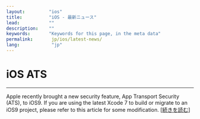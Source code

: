 ```yaml
---
layout:         "ios"
title:          "iOS - 最新ニュース"
lead:           ""
description:    ""
keywords:       "Keywords for this page, in the meta data"
permalink:       jp/ios/latest-news/
lang:            "jp"
---
```

# iOS ATS
---
Apple recently brought a new security feature, App Transport Security (ATS), to iOS9. If you are using the latest Xcode 7 to build or migrate to an iOS9 project, please refer to this article for some modification. [[続きを読む](ios9ats)]
